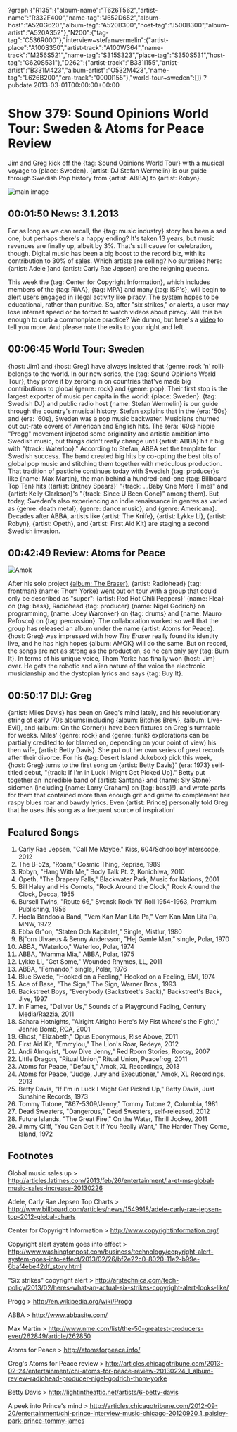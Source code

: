 ?graph {"R135":{"album-name":"T626T562","artist-name":"R332F400","name-tag":"J652D652","album-host":"A520G620","album-tag":"A520B300","host-tag":"J500B300","album-artist":"A520A352"},"N200":{"tag-tag":"C536R000"},"interview~stefanwermelin":{"artist-place":"A100S350","artist-track":"A100W364","name-track":"M256S521","name-tag":"S315S323","place-tag":"S350S531","host-tag":"G620S531"},"D262":{"artist-track":"B331I155","artist-artist":"B331M423","album-artist":"O532M423","name-tag":"L626B200","era-track":"0000I155"},"world-tour~sweden":[]}
?pubdate 2013-03-01T00:00:00+00:00

# Show 379: Sound Opinions World Tour: Sweden & Atoms for Peace Review
Jim and Greg kick off the {tag: Sound Opinions World Tour} with a musical voyage to {place: Sweden}. {artist: DJ Stefan Wermelin} is our guide through Swedish Pop history from {artist: ABBA} to {artist: Robyn}.

![main image](http://static.soundopinions.org/images/2013/swedishrock.jpg)

## 00:01:50 News: 3.1.2013
For as long as we can recall, the {tag: music industry} story has been a sad one, but perhaps there's a happy ending? It's taken 13 years, but music revenues are finally up, albeit by 3%. That's still cause for celebration, though. Digital music has been a big boost to the record biz, with its contribution to 30% of sales. Which artists are selling? No surprises here: {artist: Adele }and {artist: Carly Rae Jepsen} are the reigning queens.

This week the {tag: Center for Copyright Information}, which includes members of the {tag: RIAA}, {tag: MPA} and many {tag: ISP's}, will begin to alert users engaged in illegal activity like piracy. The system hopes to be educational, rather than punitive. So, after "six strikes," or alerts, a user may lose internet speed or be forced to watch videos about piracy. Will this be enough to curb a commonplace practice? We dunno, but here's a [video](http://www.copyrightinformation.org/the-copyright-alert-system/) to tell you more. And please note the exits to your right and left.

## 00:06:45 World Tour: Sweden
{host: Jim} and {host: Greg} have always insisted that {genre: rock 'n' roll} belongs to the world. In our new series, the {tag: Sound Opinions World Tour}, they prove it by zeroing in on countries that've made big contributions to global {genre: rock} and {genre: pop}. Their first stop is the largest exporter of music per capita in the world: {place: Sweden}. {tag: Swedish DJ} and public radio host {name: Stefan Wermelin} is our guide through the country's musical history. Stefan explains that in the {era: '50s} and {era: '60s}, Sweden was a pop music backwater. Musicians churned out cut-rate covers of American and English hits. The {era: '60s} hippie "Progg" movement injected some originality and artistic ambition into Swedish music, but things didn't really change until {artist: ABBA} hit it big with "{track: Waterloo}." According to Stefan, ABBA set the template for Swedish success. The band created big hits by co-opting the best bits of global pop music and stitching them together with meticulous production. That tradition of pastiche continues today with Swedish {tag: producer}s like {name: Max Martin}, the man behind a hundred-and-one {tag: Billboard Top Ten} hits ({artist: Britney Spears}' "{track: ...Baby One More Time}" and {artist: Kelly Clarkson}'s "{track: Since U Been Gone}" among them). But today, Sweden's also experiencing an indie renaissance in genres as varied as {genre: death metal}, {genre: dance music}, and {genre: Americana}. Decades after ABBA, artists like {artist: The Knife}, {artist: Lykke Li}, {artist: Robyn}, {artist: Opeth}, and {artist: First Aid Kit} are staging a second Swedish invasion.

## 00:42:49 Review: Atoms for Peace
![Amok](http://is2.mzstatic.com/image/thumb/Music/v4/1b/22/e8/1b22e8d4-d08a-6d2d-25b6-7d870def71aa/source/600x600bb.jpg "547192558/587383295")

After his solo project [{album: The Eraser}](show/33/review/thomyorke), {artist: Radiohead} {tag: frontman} {name: Thom Yorke} went out on tour with a group that could only be described as "super": {artist: Red Hot Chili Peppers}' {name: Flea} on {tag: bass}, Radiohead {tag: producer} {name: Nigel Godrich} on programming, {name: Joey Waronker} on {tag: drums} and {name: Mauro Refosco} on {tag: percussion}. The collaboration worked so well that the group has released an album under the name {artist: Atoms for Peace}. {host: Greg} was impressed with how *The Eraser* really found its identity live, and he has high hopes {album: AMOK} will do the same. But on record, the songs are not as strong as the production, so he can only say {tag: Burn It}. In terms of his unique voice, Thom Yorke has finally won {host: Jim} over. He gets the robotic and alien nature of the voice the electronic musicianship and the dystopian lyrics and says {tag: Buy It}.

## 00:50:17 DIJ: Greg
{artist: Miles Davis} has been on Greg's mind lately, and his revolutionary string of early '70s albums(including {album: Bitches Brew}, {album: Live-Evil}, and {album: On the Corner}) have been fixtures on Greg's turntable for weeks. Miles' {genre: rock} and {genre: funk} explorations can be partially credited to (or blamed on, depending on your point of view) his then wife, {artist: Betty Davis}. She put out her own series of great records after their divorce. For his {tag: Desert Island Jukebox} pick this week, {host: Greg} turns to the first song on {artist: Betty Davis}' {era: 1973} self-titled debut, "{track: If I'm in Luck I Might Get Picked Up}." Betty put together an incredible band of {artist: Santana} and {name: Sly Stone} sidemen (including {name: Larry Graham} on {tag: bass}!), and wrote parts for them that contained more than enough grit and grime to complement her raspy blues roar and bawdy lyrics. Even {artist: Prince} personally told Greg that he uses this song as a frequent source of inspiration! 


## Featured Songs
1. Carly Rae Jepsen, "Call Me Maybe," Kiss, 604/Schoolboy/Interscope, 2012
2. The B-52s, "Roam," Cosmic Thing, Reprise, 1989
3. Robyn, "Hang With Me," Body Talk Pt. 2, Konichiwa, 2010
4. Opeth, "The Drapery Falls," Blackwater Park, Music for Nations, 2001
5. Bill Haley and His Comets, "Rock Around the Clock," Rock Around the Clock, Decca, 1955
6. Bursell Twins, "Route 66," Svensk Rock 'N' Roll 1954-1963, Premium Publishing, 1956
7. Hoola Bandoola Band, "Vem Kan Man Lita Pa," Vem Kan Man Lita Pa, MNW, 1972
8. Ebba Gr"on, "Staten Och Kapitalet," Single, Mistlur, 1980
9. Bj"orn Ulvaeus & Benny Andersson, "Hej Gamle Man," single, Polar, 1970
10. ABBA, "Waterloo," Waterloo, Polar, 1974
11. ABBA, "Mamma Mia," ABBA, Polar, 1975
12. Lykke Li, "Get Some," Wounded Rhymes, LL, 2011
13. ABBA, "Fernando," single, Polar, 1976
14. Blue Swede, "Hooked on a Feeling," Hooked on a Feeling, EMI, 1974
15. Ace of Base, "The Sign," The Sign, Warner Bros., 1993
16. Backstreet Boys, "Everybody (Backstreet's Back)," Backstreet's Back, Jive, 1997
17. In Flames, "Deliver Us," Sounds of a Playground Fading, Century Media/Razzia, 2011
18. Sahara Hotnights, "Alright Alright) Here's My Fist Where's the Fight)," Jennie Bomb, RCA, 2001
19. Ghost, "Elizabeth," Opus Eponymous, Rise Above, 2011
20. First Aid Kit, "Emmylou," The Lion's Roar, Redeye, 2012
21. Andi Almqvist, "Low Dive Jenny," Red Room Stories, Rootsy, 2007
22. Little Dragon, "Ritual Union," Ritual Union, Peacefrog, 2011
23. Atoms for Peace, "Default," Amok, XL Recordings, 2013
24. Atoms for Peace, "Judge, Jury and Executioner," Amok, XL Recordings, 2013
25. Betty Davis, "If I'm in Luck I Might Get Picked Up," Betty Davis, Just Sunshine Records, 1973
26. Tommy Tutone, "867-5309/Jenny," Tommy Tutone 2, Columbia, 1981
27. Dead Sweaters, "Dangerous," Dead Sweaters, self-released, 2012
28. Future Islands, "The Great Fire," On the Water, Thrill Jockey, 2011
29. Jimmy Cliff, "You Can Get It If You Really Want," The Harder They Come, Island, 1972

## Footnotes 
Global music sales up > http://articles.latimes.com/2013/feb/26/entertainment/la-et-ms-global-music-sales-increase-20130226

Adele, Carly Rae Jepsen Top Charts > http://www.billboard.com/articles/news/1549918/adele-carly-rae-jepsen-top-2012-global-charts

Center for Copyright Information > http://www.copyrightinformation.org/

Copyright alert system goes into effect > http://www.washingtonpost.com/business/technology/copyright-alert-system-goes-into-effect/2013/02/26/bf2e22c0-8020-11e2-b99e-6baf4ebe42df_story.html

"Six strikes" copyright alert > http://arstechnica.com/tech-policy/2013/02/heres-what-an-actual-six-strikes-copyright-alert-looks-like/

Progg > http://en.wikipedia.org/wiki/Progg

ABBA > http://www.abbasite.com/

Max Martin > http://www.nme.com/list/the-50-greatest-producers-ever/262849/article/262850

Atoms for Peace > http://atomsforpeace.info/

Greg's Atoms for Peace review > http://articles.chicagotribune.com/2013-02-24/entertainment/chi-atoms-for-peace-review-20130224_1_album-review-radiohead-producer-nigel-godrich-thom-yorke

Betty Davis > http://lightintheattic.net/artists/6-betty-davis

A peek into Prince's mind > http://articles.chicagotribune.com/2012-09-20/entertainment/chi-prince-interview-music-chicago-20120920_1_paisley-park-prince-tommy-james
